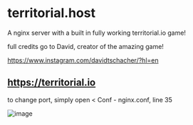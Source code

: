 # territorial.host
A nginx server with a built in fully working territorial.io game!

full credits go to David, creator of the amazing game! 

https://www.instagram.com/davidtschacher/?hl=en

https://territorial.io
-
to change port, simply open < Conf - nginx.conf, line 35

![image](https://user-images.githubusercontent.com/88512222/215025420-386063df-a821-481d-aa25-774b891be2be.png)


